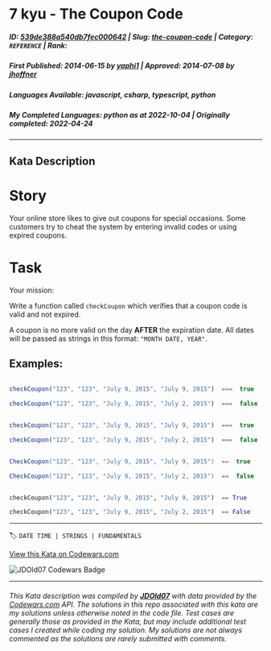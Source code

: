 # 7 kyu - The Coupon Code

##### **ID**: [539de388a540db7fec000642](https://www.codewars.com/kata/539de388a540db7fec000642) | **Slug**: [the-coupon-code](https://www.codewars.com/kata/539de388a540db7fec000642) | **Category**: `REFERENCE` | **Rank**: <span style="color:white">7 kyu</span>

##### **First Published**: 2014-06-15 ***by*** [yaphi1](https://www.codewars.com/users/yaphi1) | **Approved**: 2014-07-08 ***by*** [jhoffner](https://www.codewars.com/users/jhoffner)

##### **Languages Available**: javascript, csharp, typescript, python

##### **My Completed Languages**: python ***as at*** 2022-10-04 | **Originally completed**: 2022-04-24

---

## Kata Description


# Story



Your online store likes to give out coupons for special occasions. Some customers try to cheat the system by entering invalid codes or using expired coupons.



# Task



Your mission:  

Write a function called `checkCoupon` which verifies that a coupon code is valid and not expired.



A coupon is no more valid on the day **AFTER** the expiration date.  All dates will be passed as strings in this format: `"MONTH DATE, YEAR"`.



## Examples:



```javascript

checkCoupon("123", "123", "July 9, 2015", "July 9, 2015")  ===  true

checkCoupon("123", "123", "July 9, 2015", "July 2, 2015")  ===  false

```

```typescript

checkCoupon("123", "123", "July 9, 2015", "July 9, 2015")  ===  true

checkCoupon("123", "123", "July 9, 2015", "July 2, 2015")  ===  false

```

```csharp

CheckCoupon("123", "123", "July 9, 2015", "July 9, 2015")  ==  true

CheckCoupon("123", "123", "July 9, 2015", "July 2, 2015")  ==  false

```

```python

checkCoupon("123", "123", "July 9, 2015", "July 9, 2015")  == True

checkCoupon("123", "123", "July 9, 2015", "July 2, 2015")  == False

```

---


🏷 `DATE TIME | STRINGS | FUNDAMENTALS`


[View this Kata on Codewars.com](https://www.codewars.com/kata/539de388a540db7fec000642)

![](https://www.codewars.com/users/jdold07/badges/large "JDOld07 Codewars Badge")

---

###### *This Kata description was compiled by [**JDOld07**](https://tpstech.dev) with data provided by the [Codewars.com](https://www.codewars.com) API.  The solutions in this repo associated with this kata are my solutions unless otherwise noted in the code file.  Test cases are generally those as provided in the Kata, but may include additional test cases I created while coding my solution.  My solutions are not always commented as the solutions are rarely submitted with comments.*
